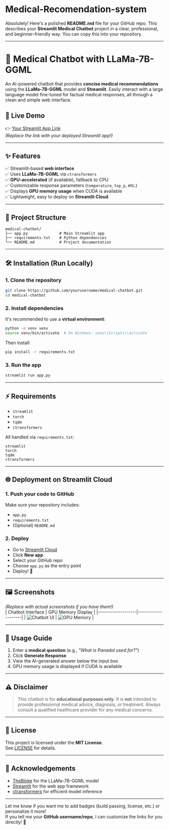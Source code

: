 # Medical-Recomendation-system
Absolutely! Here's a polished **README.md** file for your GitHub repo. This describes your **Streamlit Medical Chatbot** project in a clear, professional, and beginner-friendly way. You can copy this into your repository.

---

# 🏥 Medical Chatbot with LLaMa-7B-GGML  
An AI-powered chatbot that provides **concise medical recommendations** using the **LLaMa-7B-GGML** model and **Streamlit**. Easily interact with a large language model fine-tuned for factual medical responses, all through a clean and simple web interface.

## 🚀 Live Demo  
👉 [Your Streamlit App Link](https://yourusername-medical-chatbot.streamlit.app/)  
*(Replace the link with your deployed Streamlit app!)*

---

## ✨ Features  
✅ Streamlit-based **web interface**  
✅ Uses **LLaMa-7B-GGML** via `ctransformers`  
✅ **GPU-accelerated** (if available), fallback to CPU  
✅ Customizable response parameters (`temperature`, `top_p`, etc.)  
✅ Displays **GPU memory usage** when CUDA is available  
✅ Lightweight, easy to deploy on **Streamlit Cloud**  

---

## 📂 Project Structure  
```
medical-chatbot/
├── app.py              # Main Streamlit app
├── requirements.txt    # Python dependencies
└── README.md           # Project documentation
```

---

## 🛠️ Installation (Run Locally)  

### 1. Clone the repository  
```bash
git clone https://github.com/yourusername/medical-chatbot.git
cd medical-chatbot
```

### 2. Install dependencies  
It's recommended to use a **virtual environment**:  
```bash
python -m venv venv
source venv/bin/activate  # On Windows: venv\\Scripts\\activate
```

Then install:  
```bash
pip install -r requirements.txt
```

### 3. Run the app  
```bash
streamlit run app.py
```

---

## ⚡ Requirements  
- `streamlit`  
- `torch`  
- `tqdm`  
- `ctransformers`  

All handled via `requirements.txt`:  
```
streamlit
torch
tqdm
ctransformers
```

---

## 🌐 Deployment on Streamlit Cloud  

### 1. Push your code to GitHub  
Make sure your repository includes:  
- `app.py`  
- `requirements.txt`  
- (Optional) `README.md`

### 2. Deploy  
- Go to [Streamlit Cloud](https://streamlit.io/cloud)  
- Click **New app**  
- Select your GitHub repo  
- Choose `app.py` as the entry point  
- Deploy! 🚀

---

## 🖼️ Screenshots  
*(Replace with actual screenshots if you have them!)*  
| Chatbot Interface | GPU Memory Display |
|-------------------|--------------------|
| ![Chatbot UI](screenshots/ui.png) | ![GPU Memory](screenshots/gpu.png) |

---

## 📌 Usage Guide  
1. Enter a **medical question** (e.g., *"What is Panadol used for?"*)  
2. Click **Generate Response**  
3. View the AI-generated answer below the input box  
4. GPU memory usage is displayed if CUDA is available

---

## ⚠️ Disclaimer  
> This chatbot is for **educational purposes only**. It is **not** intended to provide professional medical advice, diagnosis, or treatment. Always consult a qualified healthcare provider for any medical concerns.

---

## 📜 License  
This project is licensed under the **MIT License**.  
See [LICENSE](LICENSE) for details.

---

## 🙌 Acknowledgements  
- [TheBloke](https://huggingface.co/TheBloke) for the LLaMa-7B-GGML model  
- [Streamlit](https://streamlit.io) for the web app framework  
- [ctransformers](https://github.com/marella/ctransformers) for efficient model inference  

---

Let me know if you want me to add badges (build passing, license, etc.) or personalize it more!  
If you tell me your **GitHub username/repo**, I can customize the links for you directly! 🚀
